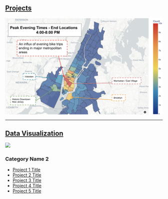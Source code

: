 
## [Projects](ml_project_page.md)

<img src="images/citibike.png?raw=true"/>

---
## [Data Visualization](viz_project_page.md)

<img src="images/demo.gif?raw=true"/>


### Category Name 2

- [Project 1 Title](http://example.com/)
- [Project 2 Title](http://example.com/)
- [Project 3 Title](http://example.com/)
- [Project 4 Title](http://example.com/)
- [Project 5 Title](http://example.com/)

